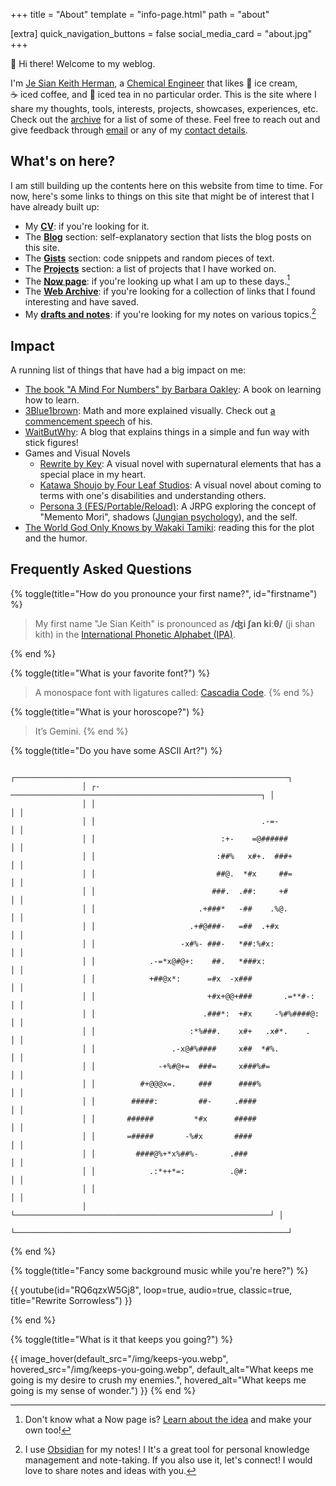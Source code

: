 +++
title = "About"
template = "info-page.html"
path = "about"

[extra]
quick_navigation_buttons = false
social_media_card = "about.jpg"
+++

👋 Hi there! Welcome to my weblog.

I'm [Je Sian Keith Herman](#firstname), a [Chemical&nbsp;Engineer](https://www.icheme.org/education/whynotchemeng/) that likes 🍨&nbsp;ice&nbsp;cream, ☕&nbsp;iced&nbsp;coffee, and 🍹&nbsp;iced&nbsp;tea in no particular order. This is the site where I share my thoughts, tools, interests, projects, showcases, experiences, etc. Check out the [archive](@/archive/_index.md) for a list of some of these. Feel free to reach out and give feedback through [email](#email-link) or any of my [contact details](#socials).

## What's on here?

I am still building up the contents here on this website from time to time. For now, here's some links to things on this site that might be of interest that I have already built up:

- My [**CV**](https://go.jskherman.com/cv): if you're looking for it.
- The [**Blog**](@/blog/_index.md) section: self-explanatory section that lists the blog posts on this site.
- The [**Gists**](@/gists/_index.md) section: code snippets and random pieces of text.
- The [**Projects**](@/projects/_index.md) section: a list of projects that I have worked on.
- The [**Now page**](@/pages/now/index.md): if you're looking up what I am up to these days.[^1]
- The [**Web Archive**](https://webclips.jskherman.com): if you're looking for a collection of links that I found interesting and have saved.
- My [**drafts and notes**](https://notes.jskherman.com): if you're looking for my notes on various topics.[^2]

## Impact

A running list of things that have had a big impact on me:

- [The book "A Mind For Numbers" by Barbara Oakley](https://barbaraoakley.com/books/a-mind-for-numbers/): A book on learning how to learn.
- [3Blue1brown](https://www.youtube.com/@3blue1brown): Math and more explained visually. Check out [a commencement speech](https://www.youtube.com/watch?v=W3I3kAg2J7w&t=45s) of his.
- [WaitButWhy](https://waitbutwhy.com): A blog that explains things in a simple and fun way with stick figures!
- Games and Visual Novels
    - [Rewrite by Key](https://vndb.org/v751): A visual novel with supernatural elements that has a special place in my heart.
    - [Katawa Shoujo by Four Leaf Studios](https://vndb.org/v945): A visual novel about coming to terms with one's disabilities and understanding others.
    <!-- - [If My Heart Had Wings by Pulltop](https://vndb.org/v9093): The visual novel that got me started on the genre. -->
    - [Persona 3 (FES/Portable/Reload)](https://www.wikiwand.com/en/Persona_3): A JRPG exploring the concept of "Memento Mori", shadows ([Jungian psychology](https://www.wikiwand.com/en/Shadow_(psychology))), and the self.
- [The World God Only Knows by Wakaki Tamiki](https://myanimelist.net/manga/7519/Kami_nomi_zo_Shiru_Sekai): reading this for the plot and the humor.

## Frequently Asked Questions

{% toggle(title="How do you pronounce your first name?", id="firstname") %}

> My first name "Je Sian Keith" is pronounced as **/ʤi ʃan kiːθ/** (ji shan kith) in the [International Phonetic Alphabet (IPA)](https://www.wikiwand.com/en/International_Phonetic_Alphabet).

{% end %}

{% toggle(title="What is your favorite font?") %}

> A monospace font with ligatures called: [Cascadia Code](https://github.com/microsoft/cascadia-code).
{% end %}

{% toggle(title="What is your horoscope?") %}

> It’s Gemini.
{% end %}

{% toggle(title="Do you have some ASCII Art?") %}

```
                ┌─────────────────────────────────────────────────────────────┐
                │ ┌-────────────────────────────────────────────────────────┐ │
                │ │                                                         │ │
                │ │                                     .-=-                │ │
                │ │                            :+-    =@######              │ │
                │ │                           :##%   x#+.  ###+             │ │
                │ │                           ##@.  *#x     ##=             │ │
                │ │                          ###.  .##:     +#              │ │
                │ │                       .+###*   -##    .%@.              │ │
                │ │                     .+#@###-   =##  .+#x                │ │
                │ │                   -x#%- ###-   *##:%#x:                 │ │
                │ │            .-=*x@#@+:    ##.   *###x:                   │ │
                │ │            +##@x*:      =#x  -x###                      │ │
                │ │                         +#x+@@+###       .=**#-:        │ │
                │ │                        .###*:  +#x     -%#%####@:       │ │
                │ │                     :*%###.    x#+   .x#*.    .         │ │
                │ │                 .-x@#%####     x##  *#%.                │ │
                │ │              -+%#@+=  ###=     x###%#=                  │ │
                │ │          #+@@@x=.     ###      ####%                    │ │
                │ │        #####:         ##-     .####                     │ │
                │ │       ######         *#x      #####                     │ │
                │ │       =#####       -%#x       ####                      │ │
                │ │         ####@%+*x%##%-       .###                       │ │
                │ │            .:*++*=:          .@#:                       │ │
                │ │                                                         │ │
                │ └─────────────────────────────────────────────────────────┘ │
                └─────────────────────────────────────────────────────────────┘
```
{% end %}

{% toggle(title="Fancy some background music while you're here?") %}

{{ youtube(id="RQ6qzxW5Gj8", loop=true, audio=true, classic=true, title="Rewrite Sorrowless") }}

{% end %}

{% toggle(title="What is it that keeps you going?") %}

{{ image_hover(default_src="/img/keeps-you.webp", hovered_src="/img/keeps-you-going.webp", default_alt="What keeps me going is my desire to crush my enemies.", hovered_alt="What keeps me going is my sense of wonder.") }}
{% end %}


[^1]: Don't know what a Now page is? [Learn about the idea](http://nownownow.com/about) and make your own too!

[^2]: I use [Obsidian](https://obsidian.md) for my notes! I  It's a great tool for personal knowledge management and note-taking. If you also use it, let's connect! I would love to share notes and ideas with you.
